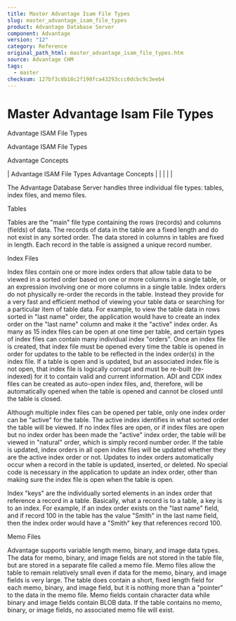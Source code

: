 ```yaml
---
title: Master Advantage Isam File Types
slug: master_advantage_isam_file_types
product: Advantage Database Server
component: Advantage
version: "12"
category: Reference
original_path_html: master_advantage_isam_file_types.htm
source: Advantage CHM
tags:
  - master
checksum: 127bf3c8b18c2f198fca43293ccc0dcbc9c3eeb4
---
```


# Master Advantage Isam File Types

Advantage ISAM File Types

Advantage ISAM File Types

Advantage Concepts

| Advantage ISAM File Types  Advantage Concepts |  |  |  |  |

The Advantage Database Server handles three individual file types: tables, index files, and memo files.

Tables

Tables are the "main" file type containing the rows (records) and columns (fields) of data. The records of data in the table are a fixed length and do not exist in any sorted order. The data stored in columns in tables are fixed in length. Each record in the table is assigned a unique record number.

Index Files

Index files contain one or more index orders that allow table data to be viewed in a sorted order based on one or more columns in a single table, or an expression involving one or more columns in a single table. Index orders do not physically re-order the records in the table. Instead they provide for a very fast and efficient method of viewing your table data or searching for a particular item of table data. For example, to view the table data in rows sorted in "last name" order, the application would have to create an index order on the "last name" column and make it the "active" index order. As many as 15 index files can be open at one time per table, and certain types of index files can contain many individual index "orders". Once an index file is created, that index file must be opened every time the table is opened in order for updates to the table to be reflected in the index order(s) in the index file. If a table is open and is updated, but an associated index file is not open, that index file is logically corrupt and must be re-built (re-indexed) for it to contain valid and current information. ADI and CDX index files can be created as auto-open index files, and, therefore, will be automatically opened when the table is opened and cannot be closed until the table is closed.

Although multiple index files can be opened per table, only one index order can be "active" for the table. The active index identifies in what sorted order the table will be viewed. If no index files are open, or if index files are open but no index order has been made the "active" index order, the table will be viewed in "natural" order, which is simply record number order. If the table is updated, index orders in all open index files will be updated whether they are the active index order or not. Updates to index orders automatically occur when a record in the table is updated, inserted, or deleted. No special code is necessary in the application to update an index order, other than making sure the index file is open when the table is open.

Index "keys" are the individually sorted elements in an index order that reference a record in a table. Basically, what a record is to a table, a key is to an index. For example, if an index order exists on the "last name" field, and if record 100 in the table has the value "Smith" in the last name field, then the index order would have a "Smith" key that references record 100.

Memo Files

Advantage supports variable length memo, binary, and image data types. The data for memo, binary, and image fields are not stored in the table file, but are stored in a separate file called a memo file. Memo files allow the table to remain relatively small even if data for the memo, binary, and image fields is very large. The table does contain a short, fixed length field for each memo, binary, and image field, but it is nothing more than a "pointer" to the data in the memo file. Memo fields contain character data while binary and image fields contain BLOB data. If the table contains no memo, binary, or image fields, no associated memo file will exist.
